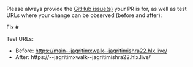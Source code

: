 Please always provide the [GitHub issue(s)](../issues) your PR is for, as well as test URLs where your change can be observed (before and after):

Fix #<gh-issue-id>

Test URLs:
- Before: https://main--jagritimxwalk--jagritimishra22.hlx.live/
- After: https://<branch>--jagritimxwalk--jagritimishra22.hlx.live/
